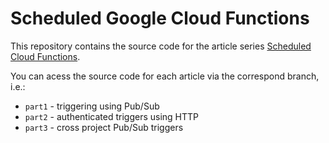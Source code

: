 # Scheduled Google Cloud Functions

This repository contains the source code for the article series
[Scheduled Cloud Functions](https://hedlund.xyz/posts/scheduled-cloud-functions-pt1/).

You can acess the source code for each article via the correspond branch, i.e.:

  - `part1` - triggering using Pub/Sub
  - `part2` - authenticated triggers using HTTP
  - `part3` - cross project Pub/Sub triggers
